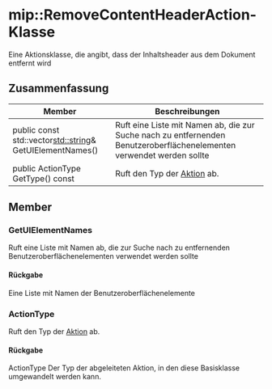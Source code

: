 # <a name="class-mipremovecontentheaderaction"></a>mip::RemoveContentHeaderAction-Klasse 
Eine Aktionsklasse, die angibt, dass der Inhaltsheader aus dem Dokument entfernt wird
  
## <a name="summary"></a>Zusammenfassung
 Member                        | Beschreibungen                                
--------------------------------|---------------------------------------------
public const std::vector<std::string>& GetUIElementNames()  |  Ruft eine Liste mit Namen ab, die zur Suche nach zu entfernenden Benutzeroberflächenelementen verwendet werden sollte
public ActionType GetType() const  |  Ruft den Typ der [Aktion](#classmip_1_1_action) ab.
  
## <a name="members"></a>Member
  
### <a name="getuielementnames"></a>GetUIElementNames
Ruft eine Liste mit Namen ab, die zur Suche nach zu entfernenden Benutzeroberflächenelementen verwendet werden sollte
  
#### <a name="returns"></a>Rückgabe
Eine Liste mit Namen der Benutzeroberflächenelemente
  
### <a name="actiontype"></a>ActionType
Ruft den Typ der [Aktion](#classmip_1_1_action) ab.
  
#### <a name="returns"></a>Rückgabe
ActionType Der Typ der abgeleiteten Aktion, in den diese Basisklasse umgewandelt werden kann.